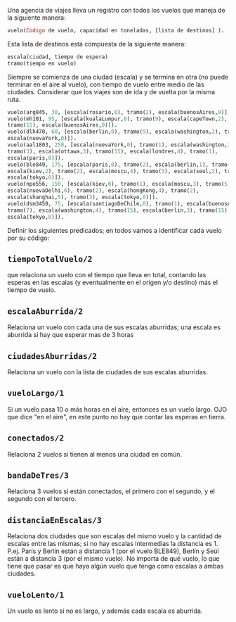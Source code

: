 Una agencia de viajes lleva un registro con todos los vuelos que maneja de la siguiente manera:
```prolog
vuelo(Codigo de vuelo, capacidad en toneladas, [lista de destinos] ).
```
Esta lista de destinos está compuesta de la siguiente manera:
```prolog
escala(ciudad, tiempo de espera)
tramo(tiempo en vuelo)
````

Siempre se comienza de una ciudad (escala) y se termina en otra (no puede terminar en el aire al vuelo),
con tiempo de vuelo entre medio de las ciudades. Considerar que los viajes son de ida y de vuelta por la 
misma ruta.

```prolog
vuelo(arg845, 30, [escala(rosario,0), tramo(2), escala(buenosAires,0)]).
vuelo(mh101, 95, [escala(kualaLumpur,0), tramo(9), escala(capeTown,2), 
tramo(15), escala(buenosAires,0)]).
vuelo(dlh470, 60, [escala(berlin,0), tramo(9), escala(washington,2), tramo(2), 
escala(nuevaYork,0)]).
vuelo(aal1803, 250, [escala(nuevaYork,0), tramo(1), escala(washington,2), 
tramo(3), escala(ottawa,3), tramo(15), escala(londres,4), tramo(1), 
escala(paris,0)]).
vuelo(ble849, 175, [escala(paris,0), tramo(2), escala(berlin,1), tramo(3), 
escala(kiev,2), tramo(2), escala(moscu,4), tramo(5), escala(seul,2), tramo(3), 
escala(tokyo,0)]).
vuelo(npo556, 150, [escala(kiev,0), tramo(1), escala(moscu,3), tramo(5), 
escala(nuevaDelhi,6), tramo(2), escala(hongKong,4), tramo(2), 
escala(shanghai,5), tramo(3), escala(tokyo,0)]).
vuelo(dsm3450, 75, [escala(santiagoDeChile,0), tramo(1), escala(buenosAires,2), 
tramo(7), escala(washington,4), tramo(15), escala(berlin,3), tramo(15), 
escala(tokyo,0)]).
```

Definir los siguientes predicados; en todos vamos a identificar cada vuelo por su código:

## `tiempoTotalVuelo/2`

que  relaciona un vuelo con el tiempo que lleva en total, contando las esperas en 
las escalas (y eventualmente en el origen y/o destino) más el tiempo de vuelo.


## `escalaAburrida/2`

Relaciona un vuelo con cada una de sus escalas aburridas; una escala es 
aburrida si hay que esperar mas de 3 horas

## `ciudadesAburridas/2`
Relaciona un vuelo con la lista de ciudades de sus escalas aburridas.

## `vueloLargo/1`
Si un vuelo pasa 10 o más horas en el aire, entonces es un vuelo largo. OJO que dice "en el aire", en este punto no hay que contar las esperas en tierra.

## `conectados/2`
Relaciona 2 vuelos si tienen al menos una ciudad en común.

## `bandaDeTres/3`
Relaciona 3 vuelos si están conectados, el primero con el segundo, y el segundo 
con el tercero.

## `distanciaEnEscalas/3`
Relaciona dos ciudades que son escalas del mismo vuelo y la cantidad de 
escalas entre las mismas; si no hay escalas intermedias la distancia es 1. P.ej. París y Berlín están 
a distancia 1 (por el vuelo BLE849), Berlín y Seúl están a distancia 3 (por el mismo vuelo). No 
importa de qué vuelo, lo que tiene que pasar es que haya algún vuelo que tenga como escalas a 
ambas ciudades.

## `vueloLento/1`
Un vuelo es lento si no es largo, y además cada escala es aburrida.